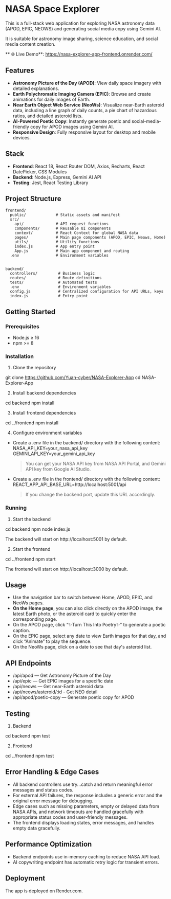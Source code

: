 # NASA Space Explorer

This is a full-stack web application for exploring NASA astronomy data (APOD, EPIC, NEOWS) and generating social media copy using Gemini AI.

It is suitable for astronomy image sharing, science education, and social media content creation.

** 🌐 Live Demo**: https://nasa-explorer-app-frontend.onrender.com/

## Features

- **Astronomy Picture of the Day (APOD)**: View daily space imagery with detailed explanations.
- **Earth Polychromatic Imaging Camera (EPIC)**: Browse and create animations for daily images of Earth.
- **Near Earth Object Web Service (NeoWs)**: Visualize near-Earth asteroid data, including a line graph of daily counts, a pie chart of hazardous ratios, and detailed asteroid lists.
- **AI-Powered Poetic Copy**: Instantly generate poetic and social-media-friendly copy for APOD images using Gemini AI.
- **Responsive Design**: Fully responsive layout for desktop and mobile devices.

## Stack

- **Frontend**: React 18, React Router DOM, Axios, Recharts, React DatePicker, CSS Modules
- **Backend**: Node.js, Express, Gemini AI API
- **Testing**: Jest, React Testing Library

## Project Structure

```
frontend/
  public/             # Static assets and manifest
  src/
    api/              # API request functions
    components/       # Reusable UI components
    context/          # React Context for global NASA data
    pages/            # Main page components (APOD, EPIC, Neows, Home)
    utils/            # Utility functions
    index.js          # App entry point
    App.js            # Main app component and routing
  .env                # Environment variables


backend/
  controllers/         # Business logic
  routes/              # Route definitions
  tests/               # Automated tests
  .env                 # Environment variables
  config.js            # Centralized configuration for API URLs, keys
  index.js             # Entry point
```

## Getting Started

### Prerequisites

- Node.js ≥ 16
- npm >= 8

### Installation

1. Clone the repository

git clone https://github.com/Yuan-cyber/NASA-Explorer-App
cd NASA-Explorer-App

2. Install backend dependencies

cd backend
npm install

3. Install frontend dependencies

cd ../frontend
npm install

4. Configure environment variables

- Create a .env file in the backend/ directory with the following content:
  NASA_API_KEY=your_nasa_api_key
  GEMINI_API_KEY=your_gemini_api_key

  > You can get your NASA API key from NASA API Portal, and Gemini API key from Google AI Studio.

- Create a .env file in the frontend/ directory with the following content:
  REACT_APP_API_BASE_URL=http://localhost:5001/api
  > If you change the backend port, update this URL accordingly.

### Running

1. Start the backend

cd backend
npm node index.js

The backend will start on http://localhost:5001 by default.

2. Start the frontend

cd ../frontend
npm start

The frontend will start on http://localhost:3000 by default.

## Usage

- Use the navigation bar to switch between Home, APOD, EPIC, and NeoWs pages.
- **On the Home page**, you can also click directly on the APOD image, the latest Earth photo, or the asteroid card to quickly enter the corresponding page.
- On the APOD page, click “✨Turn This Into Poetry✨” to generate a poetic caption.
- On the EPIC page, select any date to view Earth images for that day, and click “Animate” to play the sequence.
- On the NeoWs page, click on a date to see that day's asteroid list.

## API Endpoints

- /api/apod — Get Astronomy Picture of the Day
- /api/epic — Get EPIC images for a specific date
- /api/neows — Get near-Earth asteroid data
- /api/neows/asteroid/:id - Get NEO detail
- /api/apod/poetic-copy — Generate poetic copy for APOD

## Testing

1. Backend

cd backend
npm test

2. Frontend

cd ../frontend
npm test

## Error Handling & Edge Cases

- All backend controllers use try...catch and return meaningful error messages and status codes.
- For external API failures, the response includes a generic error and the original error message for debugging.
- Edge cases such as missing parameters, empty or delayed data from NASA APIs, and network timeouts are handled gracefully with appropriate status codes and user-friendly messages.
- The frontend displays loading states, error messages, and handles empty data gracefully.

## Performance Optimization

- Backend endpoints use in-memory caching to reduce NASA API load.
- AI copywriting endpoint has automatic retry logic for transient errors.

## Deployment

The app is deployed on Render.com.
